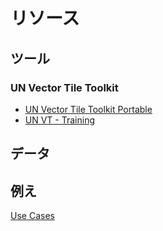 # リソース


## ツール

### UN Vector Tile Toolkit

- [UN Vector Tile Toolkit Portable](https://github.com/unvt/portable)
- [UN VT - Training](https://github.com/ubukawa/training4unvt)


## データ

## 例え

[Use Cases](./use-cases/)

